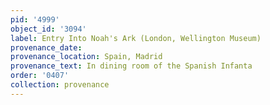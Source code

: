 ```yaml
---
pid: '4999'
object_id: '3094'
label: Entry Into Noah's Ark (London, Wellington Museum)
provenance_date:
provenance_location: Spain, Madrid
provenance_text: In dining room of the Spanish Infanta
order: '0407'
collection: provenance
---
```

